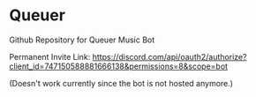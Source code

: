 # Queuer
Github Repository for Queuer Music Bot

Permanent Invite Link: https://discord.com/api/oauth2/authorize?client_id=747150588881666138&permissions=8&scope=bot

(Doesn't work currently since the bot is not hosted anymore.)
